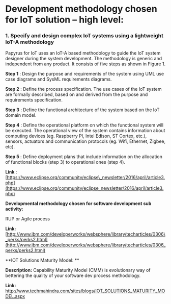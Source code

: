 # Development methodology chosen for IoT solution – high level:

### 1. Specify and design complex IoT systems using a lightweight IoT-A methodology

Papyrus for IoT uses an IoT-A based methodology to guide the IoT system designer during the system development. The methodology is generic and independent from any product. It consists of five steps as shown in Figure 1.

**Step 1** : Design the purpose and requirements of the system using UML use case diagrams and SysML requirements diagrams.

**Step 2** : Define the process specification. The use cases of the IoT system are formally described, based on and derived from the purpose and requirements specification.

**Step 3** : Define the functional architecture of the system based on the IoT domain model.

**Step 4** : Define the operational platform on which the functional system will be executed.
The operational view of the system contains information about computing devices (eg. Raspberry PI, Intel Edison, ST Cortex, etc.), sensors, actuators and communication protocols (eg. Wifi, Ethernet, Zigbee, etc).

**Step 5** : Define deployment plans that include information on the allocation of functional blocks (step 3) to operational ones (step 4).

**Link** : [https://www.eclipse.org/community/eclipse\_newsletter/2016/april/article3.php](https://www.eclipse.org/community/eclipse_newsletter/2016/april/article3.php)

**Developmental methodology chosen for software development sub activity:**

RUP or Agile process

**Link:** [http://www.ibm.com/developerworks/websphere/library/techarticles/0306\_perks/perks2.html](http://www.ibm.com/developerworks/websphere/library/techarticles/0306_perks/perks2.html)


**IOT Solutions Maturity Model: **

**Description:** Capability Maturity Model (CMM) is evolutionary way of bettering the quality of your software dev process methodology.

**Link:** http://www.techmahindra.com/sites/blogs/IOT_SOLUTIONS_MATURITY_MODEL.aspx

